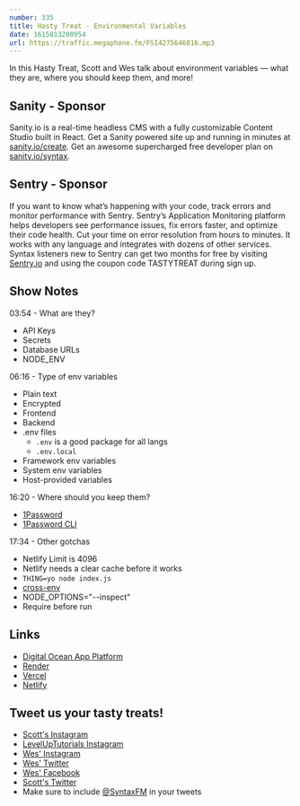 ```yaml
---
number: 335
title: Hasty Treat - Environmental Variables
date: 1615813200954
url: https://traffic.megaphone.fm/FSI4275646816.mp3
---
```


In this Hasty Treat, Scott and Wes talk about environment variables — what they are, where you should keep them, and more!

## Sanity - Sponsor
Sanity.io is a real-time headless CMS with a fully customizable Content Studio built in React. Get a Sanity powered site up and running in minutes at [sanity.io/create](https://www.sanity.io/create). Get an awesome supercharged free developer plan on [sanity.io/syntax](https://www.sanity.io/syntax).

## Sentry - Sponsor
If you want to know what’s happening with your code, track errors and monitor performance with Sentry. Sentry’s Application Monitoring platform helps developers see performance issues, fix errors faster, and optimize their code health. Cut your time on error resolution from hours to minutes. It works with any language and integrates with dozens of other services. Syntax listeners new to Sentry can get two months for free by visiting [Sentry.io](https://sentry.io/) and using the coupon code TASTYTREAT during sign up.

## Show Notes
03:54 - What are they?
* API Keys
* Secrets
* Database URLs
* NODE_ENV

06:16 - Type of env variables
* Plain text
* Encrypted
* Frontend
* Backend
* .env files
  * `.env` is a good package for all langs
  * `.env.local`
* Framework env variables
* System env variables
* Host-provided variables

16:20 - Where should you keep them?
* [1Password](https://1password.com/)
* [1Password CLI](https://1password.com/downloads/command-line/)

17:34 - Other gotchas
* Netlify Limit is 4096
* Netlify needs a clear cache before it works
* `THING=yo node index.js`
* [cross-env](https://github.com/kentcdodds/cross-env)
* NODE_OPTIONS="--inspect"
* Require before run

## Links
* [Digital Ocean App Platform](https://www.digitalocean.com/docs/app-platform/)
* [Render](https://render.com/)
* [Vercel](https://vercel.com/)
* [Netlify](https://www.netlify.com/)

## Tweet us your tasty treats!
* [Scott's Instagram](https://www.instagram.com/stolinski/)
* [LevelUpTutorials Instagram](https://www.instagram.com/LevelUpTutorials/)
* [Wes' Instagram](https://www.instagram.com/wesbos/)
* [Wes' Twitter](https://twitter.com/wesbos)
* [Wes' Facebook](https://www.facebook.com/wesbos.developer)
* [Scott's Twitter](https://twitter.com/stolinski)
* Make sure to include [@SyntaxFM](https://twitter.com/SyntaxFM) in your tweets
